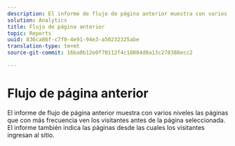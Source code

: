 ```yaml
---
description: El informe de flujo de página anterior muestra con varios niveles las páginas que con más frecuencia ven los visitantes antes de la página seleccionada. El informe también indica las páginas desde las cuales los visitantes ingresan al sitio.
solution: Analytics
title: Flujo de página anterior
topic: Reports
uuid: 836ca86f-c7f0-4e91-94e3-a50232325abe
translation-type: tm+mt
source-git-commit: 16ba0b12e0f70112f4c10804d0a13c278388ecc2

---
```



# Flujo de página anterior

El informe de flujo de página anterior muestra con varios niveles las páginas que con más frecuencia ven los visitantes antes de la página seleccionada. El informe también indica las páginas desde las cuales los visitantes ingresan al sitio.

